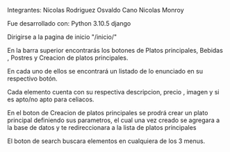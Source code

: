 Integrantes:
Nicolas Rodriguez
Osvaldo Cano
Nicolas Monroy

Fue desarrollado con:
Python 3.10.5
django


Dirigirse a la pagina de inicio "/inicio/"

En la barra superior encontrarás los botones de Platos principales, Bebidas , Postres y Creacion de platos principales.

En cada uno de ellos se encontrará un listado de lo enunciado en su respectivo botón.

Cada elemento cuenta con su respectiva descripcion, precio , imagen y si es apto/no apto para celiacos.

En el boton de Creacion de platos principales se prodrá crear un plato principal definiendo sus parametros, el cual una vez creado se agregara a la base de datos 
y te redireccionara a la lista de platos principales

El boton de search buscara elementos en cualquiera de los 3 menus.
